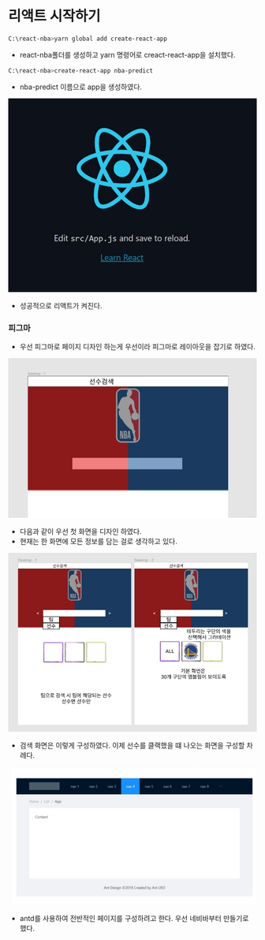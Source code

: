# 리액트 시작하기

```bash
C:\react-nba>yarn global add create-react-app
```

- react-nba폴더를 생성하고 yarn 명령어로 creact-react-app을 설치했다.

```bash
C:\react-nba>create-react-app nba-predict
```

- nba-predict 이름으로 app을 생성하였다.

![62](./img/62.jpg)

- 성공적으로 리액트가 켜진다.

### 피그마

- 우선 피그마로 페이지 디자인 하는게 우선이라 피그마로 레이아웃을 잡기로 하였다.

![63](./img/63.jpg)

- 다음과 같이 우선 첫 화면을 디자인 하였다. 
- 현재는 한 화면에 모든 정보를 담는 걸로 생각하고 있다.

![64](./img/64.jpg)

- 검색 화면은 이렇게 구성하였다. 이제 선수를 클랙했을 떄 나오는  화면을 구성할 차례다.

![65](./img/65.jpg)

- antd를 사용하여 전반적인 페이지를 구성하려고 한다. 우선 네비바부터 만들기로 했다.